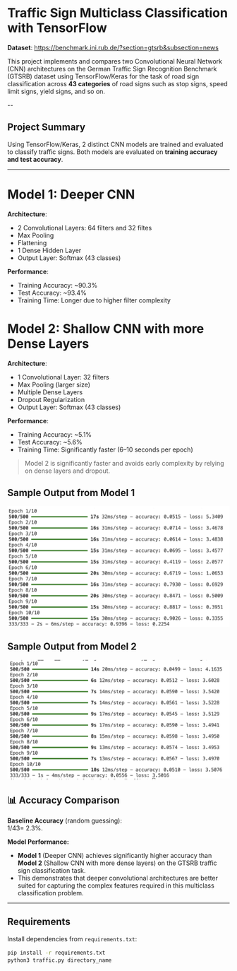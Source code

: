 # Traffic Sign Multiclass Classification with TensorFlow

**Dataset**: https://benchmark.ini.rub.de/?section=gtsrb&subsection=news

This project implements and compares two Convolutional Neural Network (CNN) architectures on the German Traffic Sign Recognition Benchmark (GTSRB) dataset using TensorFlow/Keras for the task of road sign classification across **43 categories** of road signs such as stop signs, speed limit signs, yield signs, and so on.

--

## Project Summary

Using TensorFlow/Keras, 2 distinct CNN models are trained and evaluated to classify traffic signs. Both models are evaluated on **training accuracy and test accuracy**.

--- 
# Model 1: Deeper CNN

**Architecture**:
- 2 Convolutional Layers: 64 filters and 32 filtes
- Max Pooling
- Flattening
- 1 Dense Hidden Layer
- Output Layer: Softmax (43 classes)

**Performance**:
- Training Accuracy: ~90.3%
- Test Accuracy: ~93.4%
- Training Time: Longer due to higher filter complexity

# Model 2: Shallow CNN with more Dense Layers

**Architecture**:
- 1 Convolutional Layer: 32 filters
- Max Pooling (larger size)
- Multiple Dense Layers
- Dropout Regularization
- Output Layer: Softmax (43 classes)

**Performance**:
- Training Accuracy: ~5.1%
- Test Accuracy: ~5.6%
- Training Time: Significantly faster (6–10 seconds per epoch)

> Model 2 is significantly faster and avoids early complexity by relying on dense layers and dropout.


## Sample Output from Model 1
![alt text](image-2.png)
## Sample Output from Model 2
![Model 2](image.png)

## 📊 Accuracy Comparison

**Baseline Accuracy** (random guessing):  
1/43= 2.3%.

**Model Performance:**  
- **Model 1** (Deeper CNN) achieves significantly higher accuracy than **Model 2** (Shallow CNN with more dense layers) on the GTSRB traffic sign classification task.  
- This demonstrates that deeper convolutional architectures are better suited for capturing the complex features required in this multiclass classification problem.
---

## Requirements

Install dependencies from `requirements.txt`:

```bash
pip install -r requirements.txt
python3 traffic.py directory_name
